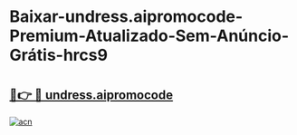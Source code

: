# Baixar-undress.aipromocode-Premium-Atualizado-Sem-Anúncio-Grátis-hrcs9

# <h2><a href="https://g6fnwv.esa.edu.pl?src=undress.aipromocode&ref=hrcs9">🔗👉 🔴 undress.aipromocode</a></h2>

[![acn](https://github.com/user-attachments/assets/0f9c940e-d8b0-45ae-aac7-cd30a18b3e1c)](https://g6fnwv.esa.edu.pl?src=undress.aipromocode&ref=hrcs9)

